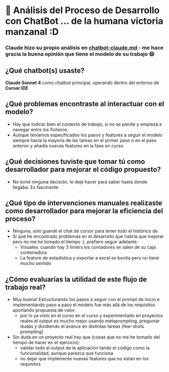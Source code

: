 # 🤖 Análisis del Proceso de Desarrollo con ChatBot ... de la humana victoria manzanal :D

### Claude hizo su propio análisis en [chatbot-claude.md](chatbot-claude.md) - me hace gracia la buena opinión que tiene el modelo de su trabajo 😄

## ¿Qué chatbot(s) usaste?
**Claude Sonnet 4** como chatbot principal, operando dentro del entorno de **Cursor IDE**

## ¿**Qué problemas** encontraste al interactuar con el modelo?
- Hay que indicar bien el contexto de trabajo, si no se pierde y empieza a navegar entre los ficheros.
- Aunque teníamos especificados los pasos y features a seguir el modelo siempre hacía la mayoría de las tareas en el primer paso o en el paso anterior y añadía nuevas features en la fase en curso.


## ¿**Qué decisiones**  tuviste que tomar tú como desarrollador para mejorar el código propuesto? 
- No tomé ninguna decisión, le dejé hacer para saber hasta donde llegaba. Es fascinante

## ¿**Qué tipo de intervenciones manuales** realizaste como desarrollador para mejorar la eficiencia del proceso?
- Ninguna, solo guardé el chat de cursor para tener todo el histórico de 
- Sí que he encontrado problemas en el desarrollo que habría que mejorar pero no me he tomado el tiempo :), prefiero seguir adelante:
    - Visuales: cuando hay 3 timers los contadores se salen de su caja contenedora
    - La feature de estadística y exportar a excel es bonita pero no tiene mucho sentido

## ¿**Cómo evaluarías** la utilidad de este flujo de trabajo real?
- Muy buena! Estructurando los pasos a seguir con el prompt de inicio e implementando paso a paso el modelo fue más allá de los requisitos aportando propuesta de valor.
    - por lo ya visto en el curso en el curso y experimentado en proyectos reales el output es mucho mejor usando metaprompting, preguntar dudas y dividiendo  el avance en distintas tareas (few-shots prompting)
- Sin duda en un proyecto real hay que (cosas que no me he tomado del tiempo de hacer en el ejercicio):
    - validar todo el output de la aplicación tando el código como la funcionalidad, aunque parezca que funciona
    - no dejar que implemente nuevas features que no están en los requisitos